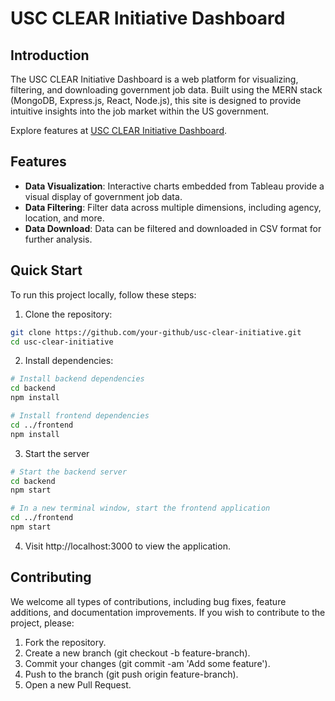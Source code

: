 # USC CLEAR Initiative Dashboard

## Introduction

The USC CLEAR Initiative Dashboard is a web platform for visualizing, filtering, and downloading government job data. Built using the MERN stack (MongoDB, Express.js, React, Node.js), this site is designed to provide intuitive insights into the job market within the US government.

Explore features at [USC CLEAR Initiative Dashboard](https://usc-clear-initiative.wm.r.appspot.com).

## Features

- **Data Visualization**: Interactive charts embedded from Tableau provide a visual display of government job data.
- **Data Filtering**: Filter data across multiple dimensions, including agency, location, and more.
- **Data Download**: Data can be filtered and downloaded in CSV format for further analysis.

## Quick Start

To run this project locally, follow these steps:

1. Clone the repository:
```bash
git clone https://github.com/your-github/usc-clear-initiative.git
cd usc-clear-initiative
```
2. Install dependencies:
```bash
# Install backend dependencies
cd backend
npm install

# Install frontend dependencies
cd ../frontend
npm install
```
3. Start the server
```bash
# Start the backend server
cd backend
npm start

# In a new terminal window, start the frontend application
cd ../frontend
npm start
```

4. Visit http://localhost:3000 to view the application.

## Contributing
We welcome all types of contributions, including bug fixes, feature additions, and documentation improvements. If you wish to contribute to the project, please:

1. Fork the repository.
2. Create a new branch (git checkout -b feature-branch).
3. Commit your changes (git commit -am 'Add some feature').
4. Push to the branch (git push origin feature-branch).
5. Open a new Pull Request.
